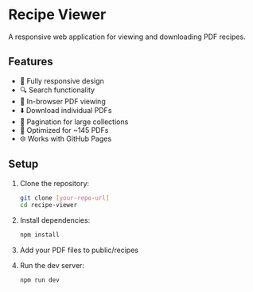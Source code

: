 # Recipe Viewer

A responsive web application for viewing and downloading PDF recipes.

## Features

- 📱 Fully responsive design
- 🔍 Search functionality
- 📄 In-browser PDF viewing
- ⬇️ Download individual PDFs
- 📑 Pagination for large collections
- 🚀 Optimized for ~145 PDFs
- 🌐 Works with GitHub Pages

## Setup

1. Clone the repository:

   ```bash
   git clone [your-repo-url]
   cd recipe-viewer
   ```

2. Install dependencies:

   ```bash
   npm install
   ```

3. Add your PDF files to public/recipes

4. Run the dev server:

   ```bash
   npm run dev
   ```
